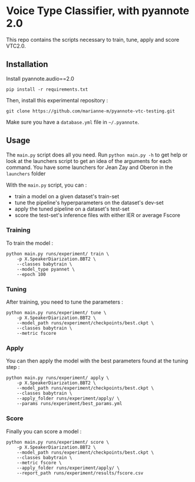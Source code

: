 # Voice Type Classifier, with pyannote 2.0

This repo contains the scripts necessary to train, tune, apply and
score VTC2.0.

## Installation

Install pyannote.audio==2.0

```shell
pip install -r requirements.txt
```

Then, install this experimental repository :

```shell
git clone https://github.com/marianne-m/pyannote-vtc-testing.git
```

Make sure you have a `database.yml` file in `~/.pyannote`.

## Usage

The `main.py` script does all you need.
Run `python main.py -h` to get help or look at the launchers script to get an
idea of the arguments for each command.
You have some launchers for Jean Zay and Oberon in the `launchers` folder

With the `main.py` script, you can :

- train a model on a given dataset's train-set
- tune the pipeline's hyperparameters on the dataset's dev-set
- apply the tuned pipeline on a dataset's test-set
- score the test-set's inference files with either IER or average Fscore

### Training

To train the model :

```shell
python main.py runs/experiment/ train \
    -p X.SpeakerDiarization.BBT2 \
    --classes babytrain \
    --model_type pyannet \
    --epoch 100
```

### Tuning

After training, you need to tune the parameters :

```shell
python main.py runs/experiment/ tune \
    -p X.SpeakerDiarization.BBT2 \
    --model_path runs/experiment/checkpoints/best.ckpt \
    --classes babytrain \
    --metric fscore
```

### Apply

You can then apply the model with the best parameters found at the tuning step :

```shell
python main.py runs/experiment/ apply \
    -p X.SpeakerDiarization.BBT2 \
    --model_path runs/experiment/checkpoints/best.ckpt \
    --classes babytrain \
    --apply_folder runs/experiment/apply/ \
    --params runs/experiment/best_params.yml
```

### Score

Finally you can score a model :

```shell
python main.py runs/experiment/ score \
    -p X.SpeakerDiarization.BBT2 \
    --model_path runs/experiment/checkpoints/best.ckpt \
    --classes babytrain \
    --metric fscore \
    --apply_folder runs/experiment/apply/ \
    --report_path runs/experiment/results/fscore.csv
```
